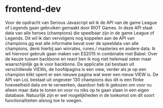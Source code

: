 # frontend-dev

Voor de opdracht van Serious Javascript wil ik de API van de game League of Legends gaan gebruiken gemaakt door RIOT Games. In deze API staat data van alle heroes (champions) die speelbaar zijn in de game League of Legends. Dit wil ik dan vervolgens nog koppelen aan de API van champions.gg wat alle informatie bevat over de speeldata van alle champions, denk hierbij aan winrates, runes / masteries en andere data. 
Ik wil hiervoor gebruik gaan maken van ES2015 in combinatie met Babel. Over de keuze tussen backbone en react ben ik nog niet helemaal zeker maar waarschijnlijk ga ik voor backbone. De applicatie zal bestaan uit verschillende VIEWs, de hoofdpagina is een view, verder als je op een champion klikt opent er een nieuwe pagina wat weer een nieuw VIEW is. 
De API van LoL bestaat uit ongeveer 130 champions dus dit is een flinke hoeveelheid data om te verwerken, daardoor heb ik gekozen om voor nu alleen maar data te tonen en voor nu niks op te gaan slaan in een eigen database. Natuurlijk zijn er wel mogelijkheden in de toekomst om dit soort functionaliteiten alsnog toe te voegen. 
 